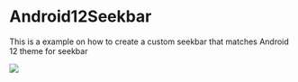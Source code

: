 # Android12Seekbar

This is a example on how to create a custom seekbar that matches Android 12 theme for seekbar

<a href="https://ibb.co/M9p3nfz"><img src="https://ibb.co/M9p3nfz"></a>

